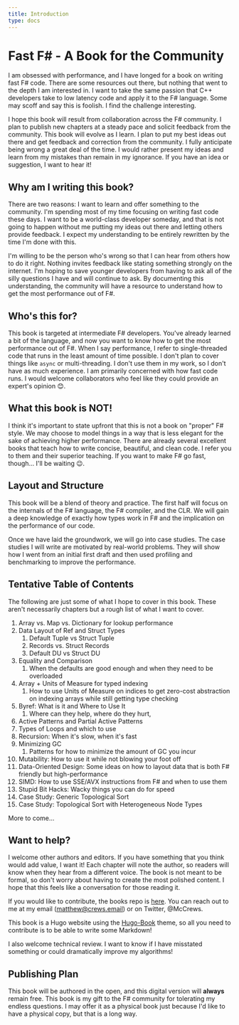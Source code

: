 ```yaml
---
title: Introduction
type: docs
---
```


# Fast F# - A Book for the Community

I am obsessed with performance, and I have longed for a book on writing fast F# code. There are some resources out there, but nothing that went to the depth I am interested in. I want to take the same passion that C++ developers take to low latency code and apply it to the F# language. Some may scoff and say this is foolish. I find the challenge interesting.

I hope this book will result from collaboration across the F# community. I plan to publish new chapters at a steady pace and solicit feedback from the community. This book will evolve as I learn. I plan to put my best ideas out there and get feedback and correction from the community. I fully anticipate being wrong a great deal of the time. I would rather present my ideas and learn from my mistakes than remain in my ignorance. If you have an idea or suggestion, I want to hear it!

## Why am I writing this book?

There are two reasons: I want to learn and offer something to the community. I'm spending most of my time focusing on writing fast code these days. I want to be a world-class developer someday, and that is not going to happen without me putting my ideas out there and letting others provide feedback. I expect my understanding to be entirely rewritten by the time I'm done with this.

I'm willing to be the person who's wrong so that I can hear from others how to do it right. Nothing invites feedback like stating something strongly on the internet. I'm hoping to save younger developers from having to ask all of the silly questions I have and will continue to ask. By documenting this understanding, the community will have a resource to understand how to get the most performance out of F#.

## Who's this for?

This book is targeted at intermediate F# developers. You've already learned a bit of the language, and now you want to know how to get the most performance out of F#. When I say performance, I refer to single-threaded code that runs in the least amount of time possible. I don't plan to cover things like `async` or multi-threading. I don't use them in my work, so I don't have as much experience. I am primarily concerned with how fast code runs. I would welcome collaborators who feel like they could provide an expert's opinion 😊.

## What this book is NOT!

I think it's important to state upfront that this is not a book on "proper" F# style. We may choose to model things in a way that is less elegant for the sake of achieving higher performance. There are already several excellent books that teach how to write concise, beautiful, and clean code. I refer you to them and their superior teaching. If you want to make F# go fast, though... I'll be waiting 😉. 

## Layout and Structure

This book will be a blend of theory and practice. The first half will focus on the internals of the F# language, the F# compiler, and the CLR. We will gain a deep knowledge of exactly how types work in F# and the implication on the performance of our code.

Once we have laid the groundwork, we will go into case studies. The case studies I will write are motivated by real-world problems. They will show how I went from an initial first draft and then used profiling and benchmarking to improve the performance.

## Tentative Table of Contents

The following are just some of what I hope to cover in this book. These aren't necessarily chapters but a rough list of what I want to cover.

1. Array vs. Map vs. Dictionary for lookup performance
2. Data Layout of Ref and Struct Types
   1. Default Tuple vs Struct Tuple
   2. Records vs. Struct Records
   3. Default DU vs Struct DU
3. Equality and Comparison
   1. When the defaults are good enough and when they need to be overloaded
4. Array + Units of Measure for typed indexing
   1. How to use Units of Measure on indices to get zero-cost abstraction on indexing arrays while still getting type checking
5. Byref: What is it and Where to Use It
   1. Where can they help, where do they hurt, 
6. Active Patterns and Partial Active Patterns
7. Types of Loops and which to use
8. Recursion: When it's slow, when it's fast
9. Minimizing GC
   1. Patterns for how to minimize the amount of GC you incur
10. Mutability: How to use it while not blowing your foot off
11. Data-Oriented Design: Some ideas on how to layout data that is both F# friendly but high-performance
12. SIMD: How to use SSE/AVX instructions from F# and when to use them
13. Stupid Bit Hacks: Wacky things you can do for speed
14. Case Study: Generic Topological Sort
15. Case Study: Topological Sort with Heterogeneous Node Types

More to come...

## Want to help?

I welcome other authors and editors. If you have something that you think would add value, I want it! Each chapter will note the author, so readers will know when they hear from a different voice. The book is not meant to be formal, so don't worry about having to create the most polished content. I hope that this feels like a conversation for those reading it.

If you would like to contribute, the books repo is [here](https://github.com/matthewcrews/fast-fsharp). You can reach out to me at my email (matthew@crews.email) or on Twitter, @McCrews.

This book is a Hugo website using the [Hugo-Book](https://github.com/alex-shpak/hugo-book#installation) theme, so all you need to contribute is to be able to write some Markdown!

I also welcome technical review. I want to know if I have misstated something or could dramatically improve my algorithms!

## Publishing Plan

This book will be authored in the open, and this digital version will **always** remain free. This book is my gift to the F# community for tolerating my endless questions. I may offer it as a physical book just because I'd like to have a physical copy, but that is a long way.